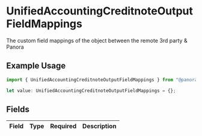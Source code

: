 # UnifiedAccountingCreditnoteOutputFieldMappings

The custom field mappings of the object between the remote 3rd party & Panora

## Example Usage

```typescript
import { UnifiedAccountingCreditnoteOutputFieldMappings } from "@panora/sdk/models/components";

let value: UnifiedAccountingCreditnoteOutputFieldMappings = {};
```

## Fields

| Field       | Type        | Required    | Description |
| ----------- | ----------- | ----------- | ----------- |
